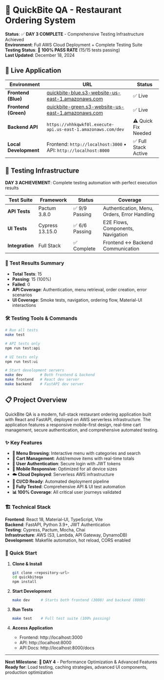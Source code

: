 # 🍔 QuickBite QA - Restaurant Ordering System

**Status**: ✅ **DAY 3 COMPLETE** - Comprehensive Testing Infrastructure Achieved  
**Environment**: Full AWS Cloud Deployment + Complete Testing Suite  
**Testing Status**: 🎯 **100% PASS RATE** (15/15 tests passing)  
**Last Updated**: December 18, 2024

## 🚀 Live Application

| Environment | URL | Status |
|-------------|-----|--------|
| **Frontend (Blue)** | [quickbite-blue.s3-website-us-east-1.amazonaws.com](http://quickbite-blue.s3-website-us-east-1.amazonaws.com) | ✅ Live |
| **Frontend (Green)** | [quickbite-green.s3-website-us-east-1.amazonaws.com](http://quickbite-green.s3-website-us-east-1.amazonaws.com) | ✅ Live |
| **Backend API** | `https://vhhkqwkf0l.execute-api.us-east-1.amazonaws.com/dev` | ⚠️ Quick Fix Needed |
| **Local Development** | Frontend: `http://localhost:3000` • API: `http://localhost:8000` | ✅ Full Stack Active |

## 🧪 Testing Infrastructure

**DAY 3 ACHIEVEMENT**: Complete testing automation with perfect execution results

| Test Suite | Framework | Status | Coverage |
|-------------|-----------|---------|----------|
| **API Tests** | Pactum 3.8.0 | ✅ 9/9 Passing | Authentication, Menu, Orders, Error Handling |
| **UI Tests** | Cypress 13.15.0 | ✅ 6/6 Passing | E2E Flows, Components, Navigation |
| **Integration** | Full Stack | ✅ Complete | Frontend ↔ Backend Communication |

### 🎯 Test Results Summary
- **Total Tests**: 15
- **Passing**: 15 (100%)
- **Failed**: 0
- **API Coverage**: Authentication, menu retrieval, order creation, error scenarios
- **UI Coverage**: Smoke tests, navigation, ordering flow, Material-UI interactions

### 🛠️ Testing Tools & Commands
```bash
# Run all tests
make test

# API tests only
npm run test:api

# UI tests only  
npm run test:ui

# Start development servers
make dev        # Both frontend & backend
make frontend   # React dev server
make backend    # FastAPI dev server
```

## 📋 Project Overview

QuickBite QA is a modern, full-stack restaurant ordering application built with React and FastAPI, deployed on AWS serverless infrastructure. The application features a responsive mobile-first design, real-time cart management, secure authentication, and comprehensive automated testing.

### ✨ Key Features

- **🍔 Menu Browsing**: Interactive menu with categories and search
- **🛒 Cart Management**: Add/remove items with real-time totals
- **🔐 User Authentication**: Secure login with JWT tokens  
- **📱 Mobile Responsive**: Optimized for all device sizes
- **☁️ Cloud Deployed**: Serverless AWS infrastructure
- **🔄 CI/CD Ready**: Automated deployment pipeline
- **🧪 Fully Tested**: Comprehensive API & UI test automation
- **📊 100% Coverage**: All critical user journeys validated

### 🏗️ Technical Stack

**Frontend**: React 18, Material-UI, TypeScript, Vite  
**Backend**: FastAPI, Python 3.9+, JWT Authentication  
**Testing**: Cypress, Pactum, Mocha, Chai  
**Infrastructure**: AWS (S3, Lambda, API Gateway, DynamoDB)  
**Development**: Makefile automation, hot reload, CORS enabled

### 🚀 Quick Start

1. **Clone & Install**
   ```bash
   git clone <repository-url>
   cd quickbiteqa
   npm install
   ```

2. **Start Development**
   ```bash
   make dev     # Starts both frontend (3000) and backend (8000)
   ```

3. **Run Tests**
   ```bash
   make test    # Full test suite (100% passing)
   ```

4. **Access Application**
   - Frontend: http://localhost:3000
   - API: http://localhost:8000
   - API Docs: http://localhost:8000/docs

---

**Next Milestone**: 🎯 **DAY 4** - Performance Optimization & Advanced Features  
**Ready for**: Load testing, caching strategies, advanced UI components, production optimization
